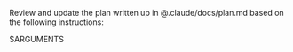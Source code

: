 Review and update the plan written up in @.claude/docs/plan.md based on the following instructions:

$ARGUMENTS
